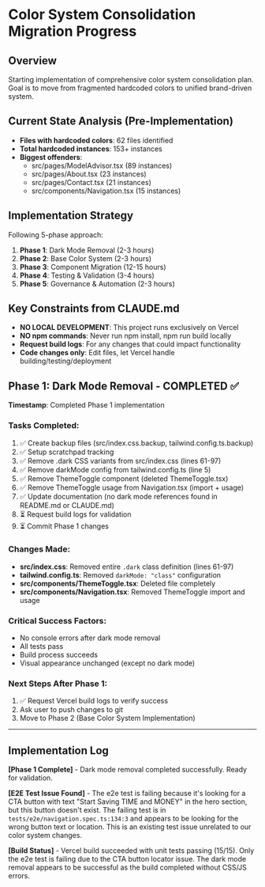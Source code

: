 # Color System Consolidation Migration Progress

## Overview
Starting implementation of comprehensive color system consolidation plan. Goal is to move from fragmented hardcoded colors to unified brand-driven system.

## Current State Analysis (Pre-Implementation)
- **Files with hardcoded colors**: 62 files identified
- **Total hardcoded instances**: 153+ instances
- **Biggest offenders**: 
  - src/pages/ModelAdvisor.tsx (89 instances)
  - src/pages/About.tsx (23 instances)
  - src/pages/Contact.tsx (21 instances)
  - src/components/Navigation.tsx (15 instances)

## Implementation Strategy
Following 5-phase approach:
1. **Phase 1**: Dark Mode Removal (2-3 hours)
2. **Phase 2**: Base Color System (2-3 hours) 
3. **Phase 3**: Component Migration (12-15 hours)
4. **Phase 4**: Testing & Validation (3-4 hours)
5. **Phase 5**: Governance & Automation (2-3 hours)

## Key Constraints from CLAUDE.md
- **NO LOCAL DEVELOPMENT**: This project runs exclusively on Vercel
- **NO npm commands**: Never run npm install, npm run build locally
- **Request build logs**: For any changes that could impact functionality
- **Code changes only**: Edit files, let Vercel handle building/testing/deployment

## Phase 1: Dark Mode Removal - COMPLETED ✅
**Timestamp**: Completed Phase 1 implementation

### Tasks Completed:
1. ✅ Create backup files (src/index.css.backup, tailwind.config.ts.backup)
2. ✅ Setup scratchpad tracking 
3. ✅ Remove .dark CSS variants from src/index.css (lines 61-97)
4. ✅ Remove darkMode config from tailwind.config.ts (line 5)
5. ✅ Remove ThemeToggle component (deleted ThemeToggle.tsx)
6. ✅ Remove ThemeToggle usage from Navigation.tsx (import + usage)
7. ✅ Update documentation (no dark mode references found in README.md or CLAUDE.md)
8. ⏳ Request build logs for validation
9. ⏳ Commit Phase 1 changes

### Changes Made:
- **src/index.css**: Removed entire `.dark` class definition (lines 61-97)
- **tailwind.config.ts**: Removed `darkMode: "class"` configuration
- **src/components/ThemeToggle.tsx**: Deleted file completely
- **src/components/Navigation.tsx**: Removed ThemeToggle import and usage

### Critical Success Factors:
- No console errors after dark mode removal
- All tests pass
- Build process succeeds
- Visual appearance unchanged (except no dark mode)

### Next Steps After Phase 1:
1. ✅ Request Vercel build logs to verify success
2. Ask user to push changes to git
3. Move to Phase 2 (Base Color System Implementation)

---

## Implementation Log
**[Phase 1 Complete]** - Dark mode removal completed successfully. Ready for validation.

**[E2E Test Issue Found]** - The e2e test is failing because it's looking for a CTA button with text "Start Saving TIME and MONEY" in the hero section, but this button doesn't exist. The failing test is in `tests/e2e/navigation.spec.ts:134:3` and appears to be looking for the wrong button text or location. This is an existing test issue unrelated to our color system changes.

**[Build Status]** - Vercel build succeeded with unit tests passing (15/15). Only the e2e test is failing due to the CTA button locator issue. The dark mode removal appears to be successful as the build completed without CSS/JS errors.